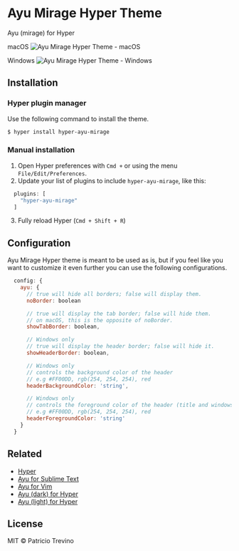# Ayu Mirage Hyper Theme
Ayu (mirage) for Hyper

macOS
![Ayu Mirage Hyper Theme - macOS]()

Windows
![Ayu Mirage Hyper Theme - Windows](https://user-images.githubusercontent.com/19519411/43026162-1b04080a-8c3a-11e8-8c32-12a70d90acd6.PNG)

## Installation

### Hyper plugin manager

Use the following command to install the theme.

```bash
$ hyper install hyper-ayu-mirage
```

### Manual installation

1. Open Hyper preferences with `Cmd +` or using the menu `File/Edit/Preferences`.  
2. Update your list of plugins to include `hyper-ayu-mirage`, like this:  

```javascript
  plugins: [
    "hyper-ayu-mirage"
  ]
```

3. Fully reload Hyper (`Cmd + Shift + R`)

## Configuration
Ayu Mirage Hyper theme is meant to be used as is, but if you feel like you want to 
customize it even further you can use the following configurations.

```javascript
  config: {
    ayu: {
      // true will hide all borders; false will display them.
      noBorder: boolean 

      // true will display the tab border; false will hide them.
      // on macOS, this is the opposite of noBorder.
      showTabBorder: boolean,

      // Windows only
      // true will display the header border; false will hide it.
      showHeaderBorder: boolean,

      // Windows only
      // controls the background color of the header
      // e.g #FF00DD, rgb(254, 254, 254), red
      headerBackgroundColor: 'string',

      // Windows only
      // controls the foreground color of the header (title and windows controls)
      // e.g #FF00DD, rgb(254, 254, 254), red
      headerForegroundColor: 'string'
    }
  }
```

## Related

- [Hyper](https://hyper.is/)
- [Ayu for Sublime Text](https://github.com/dempfi/ayu)
- [Ayu for Vim](https://github.com/ayu-theme/ayu-vim)
- [Ayu (dark) for Hyper](https://github.com/licatajustin/hyper-ayu)
- [Ayu (light) for Hyper](https://github.com/weirdpattern/hyper-ayu-light)

## License
MIT © Patricio Trevino
